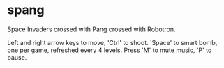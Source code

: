 # spang
Space Invaders crossed with Pang crossed with Robotron.

Left and right arrow keys to move, 'Ctrl' to shoot.  'Space' to smart bomb, one per game, refreshed every 4 levels.  Press 'M' to mute music, 'P' to pause.
